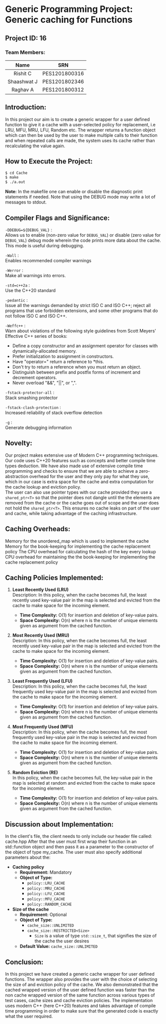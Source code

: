 # Generic Programming Project: Generic caching for Functions 
## Project ID: 16
### Team Members:
| Name | SRN |
|:-:|:-:|
| Rishit C | PES1201800316 |
| Shaashwat J | PES1201802346 |
| Raghav A | PES1201800312 |


## Introduction:

In this project our aim is to create a generic wrapper for a user defined function to give it a cache with a user-selected policy for replacement, i.e LRU, MFU, MRU, LFU, Random etc.
The wrapper returns a function object which can then be used by the user to make multiple calls to their function and when repeated calls are made, the system uses its cache rather than recalculating the value again.

## How to Execute the Project:

```bash
$ cd Cache
$ make
$ ./a.out
```
**Note:** In the makefile one can enable or disable the diagnostic print statements if needed. Note that using the DEBUG mode may write a lot of messages to stdout.

## Compiler Flags and Significance:

`-DDEBUG=${DEBUG_VAL}`  :  
Allows us to enable (non-zero value for `DEBUG_VAL`) or disable (zero value for `DEBUG_VAL`)  debug mode wherein the code prints more data about the cache. This mode is useful during debugging.

`-Wall`  :  
Enables recommended compiler warnings

`-Werror`  :  
Make all warnings into errors.

`-std=c++2a`  :  
Use the C++20 standard

`-pedantic`  :  
 Issue all the warnings demanded by strict ISO C and ISO C++; reject all programs that use forbidden extensions, and some other programs that do not follow ISO C and ISO C++.

`-Weffc++`  :  
 Warn about violations of the following style guidelines from Scott Meyers' Effective C++ series of books:
*   Define a copy constructor and an assignment operator for
    classes with dynamically-allocated memory.
*   Prefer initialization to assignment in constructors.
*   Have "operator=" return a reference to *this.
*   Don't try to return a reference when you must return an
    object.
*   Distinguish between prefix and postfix forms of increment
    and decrement operators.
*   Never overload "&&", "||", or ",".

`-fstack-protector-all`  :   
Stack smashing protector

`-fstack-clash-protection`  :  
Increased reliability of stack overflow detection

`-g`  :  
Generate debugging information


## Novelty:

Our project makes extensive use of Modern C++ programming techniques. Our code uses C++20 features such as concepts and better compile time types deduction. We have also made use of extensive compile time programming and checks to ensure that we are able to achieve a zero-abstraction overhead for the user and they only pay for what they use, which in our case is extra space for the cache and extra computation for the cache lookup and eviction policy.  
The user can also use pointer types with our cache provided they use a `shared_ptr<T>` so that the pointer does not dangle until the the elements are removed from the cache or the cache goes out of scope and the user does not hold the `shared_ptr<T>`. This ensures no cache leaks on part of the user and cache, while taking advantage of the caching infrastructure.


## Caching Overheads:

Memory for the unordered_map which is used to implement the cache
Memory for the book-keeping for implementing the cache replacement policy
The
CPU overhead for calculating the hash of the key every lookup
CPU overhead for maintaining the the book-keeping for implementing the cache replacement policy

## Caching Policies Implemented:

1. **Least Recently Used (LRU)**  
Description: In this policy, when the cache becomes full, the least recently used key-value pair in the map is selected and evicted from the cache to make space for the incoming element.
    * **Time Complexity:** O(1) for insertion and deletion of key-value pairs.
    * **Space Complexity:** O(n) where n is the number of unique elements given as argument from the cached function.

2. **Most Recently Used (MRU)**  
Description: In this policy, when the cache becomes full, the least recently used key-value pair in the map is selected and evicted from the cache to make space for the incoming element.
    * **Time Complexity:** O(1) for insertion and deletion of key-value pairs.
    * **Space Complexity:** O(n) where n is the number of unique elements given as argument from the cached function.

3. **Least Frequently Used (LFU)**  
Description: In this policy, when the cache becomes full, the least frequently used key-value pair in the map is selected and evicted from the cache to make space for the incoming element.
    * **Time Complexity:** O(1) for insertion and deletion of key-value pairs.
    * **Space Complexity:** O(n) where n is the number of unique elements given as argument from the cached function.

4. **Most Frequently Used (MFU)**  
Description: In this policy, when the cache becomes full, the most frequently used key-value pair in the map is selected and evicted from the cache to make space for the incoming element.
    * **Time Complexity:** O(1) for insertion and deletion of key-value pairs.
    * **Space Complexity:** O(n) where n is the number of unique elements given as argument from the cached function.

5. **Random Eviction (RE)**  
In this policy, when the cache becomes full, the key-value pair in the map is selected at random and evicted from the cache to make space for the incoming element.
    * **Time Complexity:** O(1) for insertion and deletion of key-value pairs.
    * **Space Complexity:** O(n) where n is the number of unique elements given as argument from the cached function.

## Discussion about Implementation:

In the client's file, the client needs to only include our header file called: cache.hpp
After that the user must first wrap their function in an std::function object and then pass it as a parameter to the constructor of the object of type my_cache. The user must also specify additional parameters about the:  
* **Caching policy**
  - **Requirement:** Mandatory
  - **Object of Type:** 
    - ```policy::LRU_CACHE```
    - ```policy::MRU_CACHE```
    - ```policy::LFU_CACHE```
    - ```policy::MFU_CACHE```
    - ```policy::RANDOM_CACHE```
* **Size of the cache**
    - **Requirement:** Optional
    - **Object of Type:**
      - ```cache_size::UNLIMITED```
      - ```cache_size::RESTRICTED<Size>```
        - ```Size``` is a value of type ```std::size_t```, that signifies the size of the cache the user desires
    - **Default Value:** ```cache_size::UNLIMITED```

## Conclusion:

In this project we have created a generic cache wrapper for user defined functions. The wrapper also provides the user with the choice of selecting the size of and eviction policy of the cache. We also demonstrated that the cached wrapped version of the user defined function was faster than the non cache wrapped version of the same function across various types of test cases, cache sizes and cache eviction policies. The implementation uses modern C++ (here C++20) features and takes advantage of compile time programming in order to make sure that the generated code is exactly what the user required.
